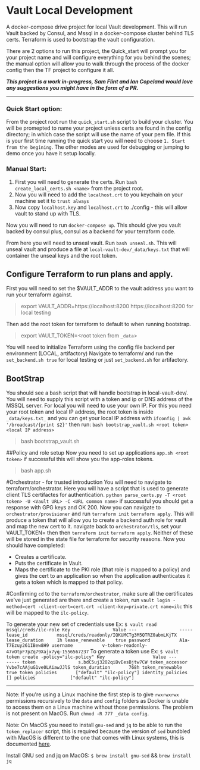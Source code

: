 # Vault Local Development
A docker-compose drive project for local Vault development. This will run Vault backed by Consul, and Mssql in a docker-compose cluster behind TLS certs. Terraform is used to bootstrap the vault configuration. 

There are 2 options to run this project, the Quick_start will prompt you for your project name and will configure everything for you behind the scenes; the manual option will allow you to walk through the process of the docker config then the TF project to configure it all. 

***This project is a work in-progress, Sam Flint and Ian Copeland would love any suggestions you might have in the form of a PR.***

---

### Quick Start option:
From the project root run the `quick_start.sh` script to build your cluster. You will be promepted to name your project unless certs are found in the config directory; in which case the script will use the name of your pem file. 
If this is your first time running the quick start you will need to choose `1. Start from the begining`. The other modes are used 
for debugging or jumping to demo once you have it setup locally.

### Manual Start:
1. First you will need to generate the certs.   Run `bash create_local_certs.sh <name>` from the project root. 
2. Now you will need to add the `localhost.crt` to you keychain on your machine
set it to `trust always`
3. Now copy `localhost.key` and `localhost.crt` to ./config - this will allow
vault to stand up with TLS.

Now you will need to run `docker-compose up`.  This should give you vault backed by
consul plus, consul as a backend for your terraform code.

From here you will need to unseal vault. Run `bash unseal.sh`.  This will unseal vault and produce a file at
`local-vault-dev/_data/keys.txt` that will container the unseal keys and the root token.

## Configure Terraform to run plans and apply.
First you will need to set the $VAULT_ADDR to the vault address you want to run your terraform against.  
>export VAULT_ADDR=https://localhost:8200
> https://localhost:8200 for local testing

Then add the root token for terraform to default to when running bootstrap.
> export VAULT_TOKEN=<root token from `_data`>

You will need to initialize Terraform using the config file backend per environment (LOCAL, artifactory)
Navigate to terraform/ and run the `set_backend.sh true` for local testing or just `set_backend.sh` for artifactory.

## BootStrap
You should see a bash script that will handle bootstrap in local-vault-dev/. You will need to supply this script with a token and ip or DNS address of the MSSQL server.  For local you will need to use your own IP.
For this you need your root token and local IP address, the root token is inside `_data/keys.txt_` and you can get your local IP address with `ifconfig | awk '/broadcast/{print $2}'` then run:
`bash bootstrap_vault.sh <root token> <local IP address>`
> bash bootstrap_vault.sh <root-token> <ip>

##Policy and role setup
Now you need to set up applications `app.sh <root token>` if successful this will show you the app-roles tokens.
> bash app.sh <root-token>

#Orchestrator - for trusted introduction
You will need to navigate to terraform/orchestrator.  Here you will have a script that is used to generate client TLS certifactes for authentication. `python parse_certs.py -T <root token> -U <Vault URL> -C <URL common name>` if successful you should get a response with GPG keys and OK 200.
Now you can navigate to `orchestrator/provisioner` and run `terraform init` `terraform apply`.  This will produce a token that will allow you to create a
backend auth role for vault and map the new cert to it.  navigate back to `orchestrator/tls`, set your VAULT_TOKEN=<new token you just go> then then `terraform init` `terraform apply`.  Neither of these will be stored in the state file for terraform for security reasons.
Now you should have completed:
  - Creates a certificate.
  - Puts the certificate in Vault.
  - Maps the certificate to the PKI role (that role is mapped to a policy) and gives the cert to an application so when the application authenticates it gets a token which is mapped to that policy.

#Confirming
`cd` to the `terraform/orchestrator`, make sure all the certificates we've just generated are there and create a token, run `vault login -method=cert -client-cert=cert.crt -client-key=private.crt name=ilc` this will be mapped to the `ilc-policy`.

To generate your new set of credentials use
    Ex:
    ```
    $ vault read mssql/creds/ilc-role
    Key                Value
    ---                -----
    lease_id           mssql/creds/readonly/IQKUMCTg3M5QTRZ0abmLKjTX
    lease_duration     1h
    lease_renewable    true
    password           A1a-T7Ezuy261IBew8H9
    username           v-token-readonly-47vOtpF7pZq79Xajx7yq-1556567237
    ```
To generate a token use
    Ex:
    ```
    $ vault token create -policy="ilc-policy"
    Key                  Value
    ---                  -----
    token                s.bdC5uj32O2qiBvEesBjtw7CW
    token_accessor       Yvbe7cAAjuG1ve0LAiawJJlS
    token_duration       768h
    token_renewable      true
    token_policies       ["default" "ilc-policy"]
    identity_policies    []
    policies             ["default" "ilc-policy"]
    ```

---

Note: If you're using a Linux machine the first step is to give `rwxrwxrwx` permissions recursively to the `data` and `config` folders as Docker is unable to access them on a Linux machine without those permissions. The problem is not present on MacOS. Run `chmod -R 777 _data config`.

Note: On MacOS you need to install `gnu-sed` and `jq` to be able to run the `token_replacer` script, this is required because the version of `sed` bundbled with MacOS is different to the one that comes with Linux systems, this is documented [here](https://unix.stackexchange.com/questions/13711/differences-between-sed-on-mac-osx-and-other-standard-sed).

Install GNU sed and jq on MacOS: `$ brew install gnu-sed`  && `brew install jq`